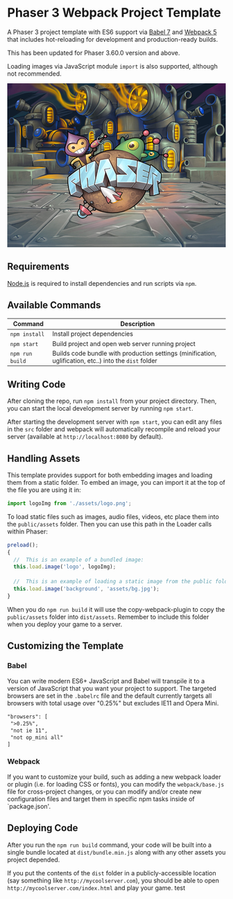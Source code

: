 # Phaser 3 Webpack Project Template

A Phaser 3 project template with ES6 support via [Babel 7](https://babeljs.io/) and [Webpack 5](https://webpack.js.org/) that includes hot-reloading for development and production-ready builds.

This has been updated for Phaser 3.60.0 version and above.

Loading images via JavaScript module `import` is also supported, although not recommended.

![Screenshot](example.png)

## Requirements

[Node.js](https://nodejs.org) is required to install dependencies and run scripts via `npm`.

## Available Commands

| Command         | Description                                                                                            |
| --------------- | ------------------------------------------------------------------------------------------------------ |
| `npm install`   | Install project dependencies                                                                           |
| `npm start`     | Build project and open web server running project                                                      |
| `npm run build` | Builds code bundle with production settings (minification, uglification, etc..) into the `dist` folder |

## Writing Code

After cloning the repo, run `npm install` from your project directory. Then, you can start the local development server by running `npm start`.

After starting the development server with `npm start`, you can edit any files in the `src` folder and webpack will automatically recompile and reload your server (available at `http://localhost:8080` by default).

## Handling Assets

This template provides support for both embedding images and loading them from a static folder. To embed an image, you can import it at the top of the file you are using it in:

```js
import logoImg from './assets/logo.png';
```

To load static files such as images, audio files, videos, etc place them into the `public/assets` folder. Then you can use this path in the Loader calls within Phaser:

```js
preload();
{
  //  This is an example of a bundled image:
  this.load.image('logo', logoImg);

  //  This is an example of loading a static image from the public folder:
  this.load.image('background', 'assets/bg.jpg');
}
```

When you do `npm run build` it will use the copy-webpack-plugin to copy the `public/assets` folder into `dist/assets`. Remember to include this folder when you deploy your game to a server.

## Customizing the Template

### Babel

You can write modern ES6+ JavaScript and Babel will transpile it to a version of JavaScript that you want your project to support. The targeted browsers are set in the `.babelrc` file and the default currently targets all browsers with total usage over "0.25%" but excludes IE11 and Opera Mini.

```
"browsers": [
 ">0.25%",
 "not ie 11",
 "not op_mini all"
]
```

### Webpack

If you want to customize your build, such as adding a new webpack loader or plugin (i.e. for loading CSS or fonts), you can modify the `webpack/base.js` file for cross-project changes, or you can modify and/or create new configuration files and target them in specific npm tasks inside of `package.json'.

## Deploying Code

After you run the `npm run build` command, your code will be built into a single bundle located at `dist/bundle.min.js` along with any other assets you project depended.

If you put the contents of the `dist` folder in a publicly-accessible location (say something like `http://mycoolserver.com`), you should be able to open `http://mycoolserver.com/index.html` and play your game.
test
